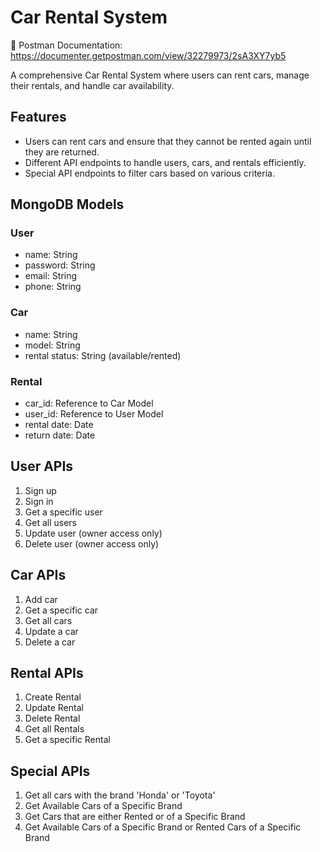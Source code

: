 # Car Rental System
📘 Postman Documentation: https://documenter.getpostman.com/view/32279973/2sA3XY7yb5

A comprehensive Car Rental System where users can rent cars, manage their rentals, and handle car availability.

## Features

- Users can rent cars and ensure that they cannot be rented again until they are returned.
- Different API endpoints to handle users, cars, and rentals efficiently.
- Special API endpoints to filter cars based on various criteria.

## MongoDB Models

### User
- name: String
- password: String
- email: String
- phone: String

  
### Car
- name: String
- model: String
- rental status: String (available/rented)

  
### Rental
- car_id: Reference to Car Model
- user_id: Reference to User Model
- rental date: Date
- return date: Date


## User APIs

1. Sign up
2. Sign in
3. Get a specific user
4. Get all users
5. Update user (owner access only)
6. Delete user (owner access only)

## Car APIs

1. Add car
2. Get a specific car
3. Get all cars
4. Update a car
5. Delete a car

## Rental APIs

1. Create Rental
2. Update Rental
3. Delete Rental
4. Get all Rentals
5. Get a specific Rental

## Special APIs

1. Get all cars with the brand 'Honda' or 'Toyota'
2. Get Available Cars of a Specific Brand
3. Get Cars that are either Rented or of a Specific Brand
4. Get Available Cars of a Specific Brand or Rented Cars of a Specific Brand
